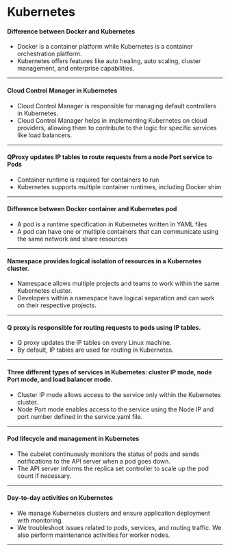 # Kubernetes

#### Difference between Docker and Kubernetes
- Docker is a container platform while Kubernetes is a container orchestration platform.
- Kubernetes offers features like auto healing, auto scaling, cluster management, and enterprise capabilities.
---
#### Cloud Control Manager in Kubernetes
- Cloud Control Manager is responsible for managing default controllers in Kubernetes.
- Cloud Control Manager helps in implementing Kubernetes on cloud providers, allowing them to contribute to the logic for specific services like load balancers.
---
#### QProxy updates IP tables to route requests from a node Port service to Pods
- Container runtime is required for containers to run
- Kubernetes supports multiple container runtimes, including Docker shim
---
#### Difference between Docker container and Kubernetes pod
- A pod is a runtime specification in Kubernetes written in YAML files
- A pod can have one or multiple containers that can communicate using the same network and share resources
---
#### Namespace provides logical isolation of resources in a Kubernetes cluster.
- Namespace allows multiple projects and teams to work within the same Kubernetes cluster.
- Developers within a namespace have logical separation and can work on their respective projects.
---
#### Q proxy is responsible for routing requests to pods using IP tables.
- Q proxy updates the IP tables on every Linux machine.
- By default, IP tables are used for routing in Kubernetes.
---
#### Three different types of services in Kubernetes: cluster IP mode, node Port mode, and load balancer mode.
- Cluster IP mode allows access to the service only within the Kubernetes cluster.
- Node Port mode enables access to the service using the Node IP and port number defined in the service.yaml file.
---
#### Pod lifecycle and management in Kubernetes
- The cubelet continuously monitors the status of pods and sends notifications to the API server when a pod goes down.
- The API server informs the replica set controller to scale up the pod count if necessary.
---
#### Day-to-day activities on Kubernetes
- We manage Kubernetes clusters and ensure application deployment with monitoring.
- We troubleshoot issues related to pods, services, and routing traffic. We also perform maintenance activities for worker nodes.
---
